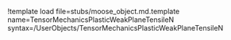 !template load file=stubs/moose_object.md.template name=TensorMechanicsPlasticWeakPlaneTensileN syntax=/UserObjects/TensorMechanicsPlasticWeakPlaneTensileN